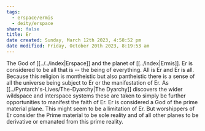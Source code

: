 ```yaml
---
tags:
  - erspace/ermis
  - deity/erspace
share: false
title: Er
date created: Sunday, March 12th 2023, 4:58:52 pm
date modified: Friday, October 20th 2023, 8:19:53 am
---
```


The God of [[../../index|Erspace]] and the planet of [[../index|Ermis]]. Er is considered to be all that is -- the being of everything. All is Er and Er is all.   Because this religion is montheistic but also pantheistic there is a sense of all the universe being subject to Er or the manifestation of Er. As [[../Pyntarch's-Lives/The-Dyarchy|The Dyarchy]] discovers the wider wildspace and interspace systems these are taken to simply be further opportunities to manifest the faith of Er.  Er is considered a God of the prime material plane. This might seem to be a limitation of Er. But worshippers of Er consider the Prime material to be sole reality and of all other planes to be derivative or emanated from this prime reality.
